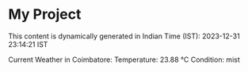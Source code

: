 # My Project

This content is dynamically generated in Indian Time (IST): 2023-12-31 23:14:21 IST


Current Weather in Coimbatore:
Temperature: 23.88 °C
Condition: mist
